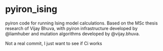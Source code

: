# pyiron_ising

pyiron code for running Ising model calculations. Based on the MSc thesis research of Vijay Bhuva, with pyiron infrastructure developed by @liamhuber and mutation algorithms developed by @vijay.bhuva.

Not a real commit, I just want to see if Ci works
